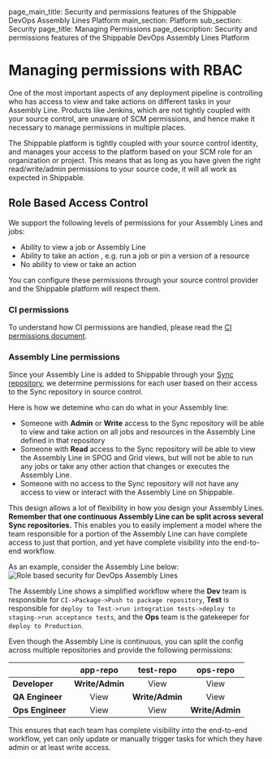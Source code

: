page_main_title: Security and permissions features of the Shippable DevOps Assembly Lines Platform
main_section: Platform
sub_section: Security
page_title: Managing Permissions
page_description: Security and permissions features of the Shippable DevOps Assembly Lines Platform

# Managing permissions with RBAC

One of the most important aspects of any deployment pipeline is controlling who has access to view and take actions on different tasks in your Assembly Line. Products like Jenkins, which are not tightly coupled with your source control, are unaware of SCM permissions, and hence make it necessary to manage permissions in multiple places.

The Shippable platform is tightly coupled with your source control identity, and manages your access to the platform based on your SCM role for an organization or project. This means that as long as you have given the right read/write/admin permissions to your source code, it will all work as expected in Shippable.

## Role Based Access Control

We support the following levels of permissions for your Assembly Lines and jobs:

* Ability to view a job or Assembly Line
* Ability to take an action , e.g. run a job or pin a version of a resource
* No ability to view or take an action

You can configure these permissions through your source control provider and the Shippable platform will respect them.

### CI permissions

To understand how CI permissions are handled, please read the [CI permissions document](/ci/permissions/).

### Assembly Line permissions

Since your Assembly Line is added to Shippable through your [Sync repository](/platform/workflow/resource/syncrepo), we determine permissions for each user based on their access to the Sync repository in source control.

Here is how we detemine who can do what in your Assembly line:

* Someone with **Admin** or **Write** access to the Sync repository will be able to view and take action on all jobs and resources in the Assembly Line defined in that repository
* Someone with **Read** access to the Sync repository will be able to view the Assembly Line in SPOG and Grid views, but will not be able to run any jobs or take any other action that changes or executes the Assembly Line.
* Someone with no access to the Sync repository will not have any access to view or interact with the Assembly Line on Shippable.

This design allows a lot of flexibility in how you design your Assembly Lines. **Remember that one continuous Assembly Line can be split across several Sync repositories.** This enables you to easily implement a model where the team responsible for a portion of the Assembly Line can have complete access to just that portion, and yet have complete visibility into the end-to-end workflow.

As an example, consider the Assembly Line below:
<img src="/images/platform/security/ci-cd-permissions.png" alt="Role based security for DevOps Assembly Lines">

The Assembly Line shows a simplified workflow where the **Dev** team is responsible for `CI->Package->Push to package repository`, **Test** is responsible for `deploy to Test->run integration tests->deploy to staging->run acceptance tests`, and the **Ops** team is the gatekeeper for `deploy to Production`.

Even though the Assembly Line is continuous, you can split the config across multiple repositories and provide the following permissions:

|      	|  app-repo	 |  test-repo  |  ops-repo  |
|------	| :--------: | :---------: | :--------:	|
| **Developer**  	|   **Write/Admin**  	 |    View   	 |   View   	|
| **QA Engineer** 	|   View   	 |   **Write/Admin**   	 |   View   	|
| **Ops Engineer** 	|   View   	 |    View   	 |   **Write/Admin**  	|

This ensures that each team has complete visibility into the end-to-end workflow, yet can only update or manually trigger tasks for which they have admin or at least write access.
